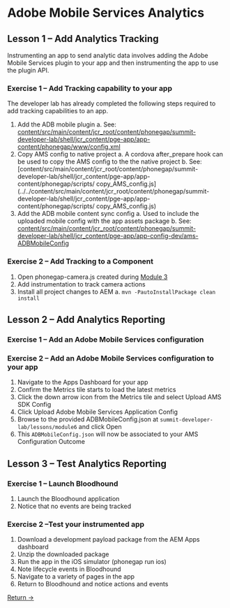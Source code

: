Adobe Mobile Services Analytics
=========

## Lesson 1 – Add Analytics Tracking 

Instrumenting an app to send analytic data involves adding the Adobe Mobile Services plugin to your app and then instrumenting the app to use the plugin API.

### Exercise 1 – Add Tracking capability to your app
The developer lab has already completed the following steps required to add tracking capabilities to an app. 
1.	Add the ADB mobile plugin 
  a.	See: [content/src/main/content/jcr_root/content/phonegap/summit-developer-lab/shell/jcr_content/pge-app/app-content/phonegap/www/config.xml](../../content/src/main/content/jcr_root/content/phonegap/summit-developer-lab/shell/jcr_content/pge-app/app-content/phonegap/www/config.xml) 
2.	Copy AMS config to native project 
  a. A cordova after_prepare hook can be used to copy the AMS config to the the native project
b.	See: [content/src/main/content/jcr_root/content/phonegap/summit-developer-lab/shell/jcr_content/pge-app/app-content/phonegap/scripts/ copy_AMS_config.js](../../content/src/main/content/jcr_root/content/phonegap/summit-developer-lab/shell/jcr_content/pge-app/app-content/phonegap/scripts/ copy_AMS_config.js)
3.	Add the ADB mobile content sync config
  a.	Used to include the uploaded mobile config with the app assets package
  b.	See: [content/src/main/content/jcr_root/content/phonegap/summit-developer-lab/shell/jcr_content/pge-app/app-config-dev/ams-ADBMobileConfig](../../content/src/main/content/jcr_root/content/phonegap/summit-developer-lab/shell/jcr_content/pge-app/app-config-dev/ams-ADBMobileConfig)

### Exercise 2 – Add Tracking to a Component
1.	Open phonegap-camera.js created during [Module 3](../module3)
2.	Add instrumentation to track camera actions 
3.	Install all project changes to AEM
  a. `mvn -PautoInstallPackage clean install`

## Lesson 2 – Add Analytics Reporting

### Exercise 1 – Add an Adobe Mobile Services configuration 

### Exercise 2 – Add an Adobe Mobile Services configuration to your app
1.	Navigate to the Apps Dashboard for your app
2.	Confirm the Metrics tile starts to load the latest metrics
3.	Click the down arrow icon from the Metrics tile and select Upload AMS SDK Config 
4.	Click Upload Adobe Mobile Services Application Config 
5.	Browse to the provided ADBMobileConfig.json at `summit-developer-lab/lessons/module6` and click Open
6.	This `ADBMobileConfig.json` will now be associated to your AMS Configuration
Outcome

## Lesson 3 – Test Analytics Reporting

### Exercise 1 – Launch Bloodhound
1.	Launch the Bloodhound application
2.	Notice that no events are being tracked

### Exercise 2 –Test your instrumented app
1.	Download a development payload package from the AEM Apps dashboard
2.	Unzip the downloaded package
3.	Run the app in the iOS simulator (phonegap run ios)
4.	Note lifecycle events in Bloodhound
5.	Navigate to a variety of pages in the app
6.	Return to Bloodhound and notice actions and events


[Return →](../)